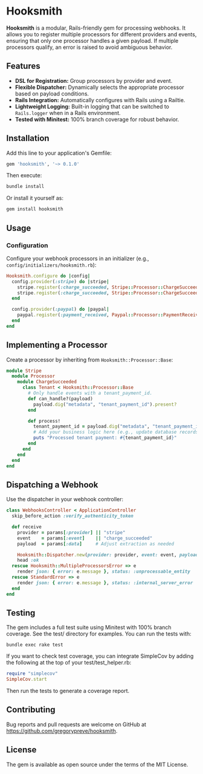 # Hooksmith

**Hooksmith** is a modular, Rails-friendly gem for processing webhooks. It allows you to register multiple processors for different providers and events, ensuring that only one processor handles a given payload. If multiple processors qualify, an error is raised to avoid ambiguous behavior.

## Features

- **DSL for Registration:** Group processors by provider and event.
- **Flexible Dispatcher:** Dynamically selects the appropriate processor based on payload conditions.
- **Rails Integration:** Automatically configures with Rails using a Railtie.
- **Lightweight Logging:** Built-in logging that can be switched to `Rails.logger` when in a Rails environment.
- **Tested with Minitest:** 100% branch coverage for robust behavior.

## Installation

Add this line to your application's Gemfile:

```ruby
gem 'hooksmith', '~> 0.1.0'
```

Then execute:
```bash
bundle install
```

Or install it yourself as:

```bash
gem install hooksmith
```

## Usage

### Configuration

Configure your webhook processors in an initializer (e.g., `config/initializers/hooksmith.rb`):

```ruby
Hooksmith.configure do |config|
  config.provider(:stripe) do |stripe|
    stripe.register(:charge_succeeded, Stripe::Processor::ChargeSucceeded::Tenant)
    stripe.register(:charge_succeeded, Stripe::Processor::ChargeSucceeded::Landlord)
  end

  config.provider(:paypal) do |paypal|
    paypal.register(:payment_received, Paypal::Processor::PaymentReceived)
  end
end
```

## Implementing a Processor
Create a processor by inheriting from `Hooksmith::Processor::Base`:

```ruby
module Stripe
  module Processor
    module ChargeSucceeded
      class Tenant < Hooksmith::Processor::Base
        # Only handle events with a tenant_payment_id.
        def can_handle?(payload)
          payload.dig("metadata", "tenant_payment_id").present?
        end

        def process!
          tenant_payment_id = payload.dig("metadata", "tenant_payment_id")
          # Add your business logic here (e.g., update database records).
          puts "Processed tenant payment: #{tenant_payment_id}"
        end
      end
    end
  end
end
```

## Dispatching a Webhook

Use the dispatcher in your webhook controller:

```ruby
class WebhooksController < ApplicationController
  skip_before_action :verify_authenticity_token

  def receive
    provider = params[:provider] || "stripe"
    event    = params[:event]    || "charge_succeeded"
    payload  = params[:data]     # Adjust extraction as needed

    Hooksmith::Dispatcher.new(provider: provider, event: event, payload: payload).run!
    head :ok
  rescue Hooksmith::MultipleProcessorsError => e
    render json: { error: e.message }, status: :unprocessable_entity
  rescue StandardError => e
    render json: { error: e.message }, status: :internal_server_error
  end
end
```

## Testing
The gem includes a full test suite using Minitest with 100% branch coverage. See the test/ directory for examples. You can run the tests with:

```
bundle exec rake test
```

If you want to check test coverage, you can integrate SimpleCov by adding the following at the top of your test/test_helper.rb:

```ruby
require "simplecov"
SimpleCov.start
```

Then run the tests to generate a coverage report.

## Contributing
Bug reports and pull requests are welcome on GitHub at https://github.com/gregorypreve/hooksmith.


## License
The gem is available as open source under the terms of the MIT License.
